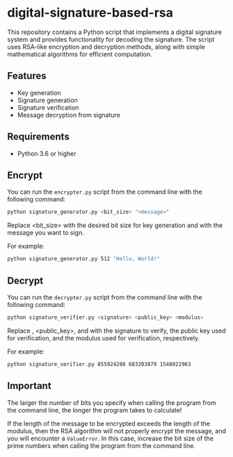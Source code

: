 # digital-signature-based-rsa

This repository contains a Python script that implements a digital signature system and provides functionality for decoding the signature. The script uses RSA-like encryption and decryption methods, along with simple mathematical algorithms for efficient computation.

## Features

- Key generation
- Signature generation
- Signature verification
- Message decryption from signature

## Requirements

- Python 3.6 or higher

## Encrypt

You can run the `encrypter.py` script from the command line with the following command:

```bash
python signature_generator.py <bit_size> "<message>"
```

Replace <bit_size> with the desired bit size for key generation and <message> with the message you want to sign.

For example:
```bash
python signature_generator.py 512 "Hello, World!"
```

## Decrypt
You can run the `decrypter.py` script from the command line with the following command:

```bash
python signature_verifier.py <signature> <public_key> <modulus>
```

Replace <signature>, <public_key>, and <modulus> with the signature to verify, the public key used for verification, and the modulus used for verification, respectively.

For example:
```bash
python signature_verifier.py 855924288 683203879 1548022963
```

## Important
The larger the number of bits you specify when calling the program from the command line, the longer the program takes to calculate!

If the length of the message to be encrypted exceeds the length of the modulus, then the RSA algorithm will not properly encrypt the message, and you will encounter a `ValueError`. In this case, increase the bit size of the prime numbers when calling the program from the command line.
